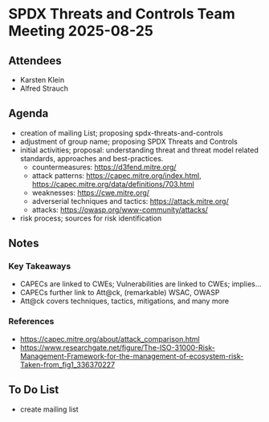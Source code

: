 # SPDX Threats and Controls Team Meeting 2025-08-25

## Attendees

- Karsten Klein
- Alfred Strauch


## Agenda

- creation of mailing List; proposing spdx-threats-and-controls
- adjustment of group name; proposing SPDX Threats and Controls
- initial activities; proposal: understanding threat and threat model related
  standards, approaches and best-practices.
  - countermeasures: https://d3fend.mitre.org/
  - attack patterns: https://capec.mitre.org/index.html, https://capec.mitre.org/data/definitions/703.html
  - weaknesses: https://cwe.mitre.org/
  - adverserial techniques and tactics: https://attack.mitre.org/
  - attacks: https://owasp.org/www-community/attacks/
- risk process; sources for risk identification

## Notes

### Key Takeaways

- CAPECs are linked to CWEs; Vulnerabilities are linked to CWEs; implies...
- CAPECs further link to Att@ck, (remarkable) WSAC, OWASP 
- Att@ck covers techniques, tactics, mitigations, and many more

### References

- https://capec.mitre.org/about/attack_comparison.html
- https://www.researchgate.net/figure/The-ISO-31000-Risk-Management-Framework-for-the-management-of-ecosystem-risk-Taken-from_fig1_336370227

## To Do List

- create mailing list

